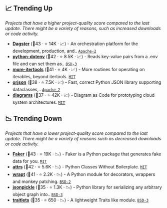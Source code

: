 ## 📈 Trending Up

_Projects that have a higher project-quality score compared to the last update. There might be a variety of reasons, such as increased downloads or code activity._

- <b><a href="https://github.com/dagster-io/dagster">Dagster</a></b> (🥇43 ·  ⭐ 14K · 📈) - An orchestration platform for the development, production, and.. <code><a href="http://bit.ly/3nYMfla">Apache-2</a></code>
- <b><a href="https://github.com/theskumar/python-dotenv">python-dotenv</a></b> (🥇42 ·  ⭐ 8.5K · 📈) - Reads key-value pairs from a .env file and can set them as.. <code><a href="http://bit.ly/3aKzpTv">BSD-3</a></code>
- <b><a href="https://github.com/more-itertools/more-itertools">more-itertools</a></b> (🥇41 ·  ⭐ 4K · 📈) - More routines for operating on iterables, beyond itertools. <code><a href="http://bit.ly/34MBwT8">MIT</a></code>
- <b><a href="https://github.com/ijl/orjson">orjson</a></b> (🥈38 ·  ⭐ 7.5K · 📈) - Fast, correct Python JSON library supporting dataclasses,.. <code><a href="http://bit.ly/3nYMfla">Apache-2</a></code>
- <b><a href="https://github.com/mingrammer/diagrams">diagrams</a></b> (🥈37 ·  ⭐ 42K · 📈) - Diagram as Code for prototyping cloud system architectures. <code><a href="http://bit.ly/34MBwT8">MIT</a></code>

## 📉 Trending Down

_Projects that have a lower project-quality score compared to the last update. There might be a variety of reasons such as decreased downloads or code activity._

- <b><a href="https://github.com/joke2k/faker">Faker</a></b> (🥇43 ·  ⭐ 19K · 📉) - Faker is a Python package that generates fake data for you. <code><a href="http://bit.ly/34MBwT8">MIT</a></code>
- <b><a href="https://github.com/python-attrs/attrs">attrs</a></b> (🥇42 ·  ⭐ 5.6K · 📉) - Python Classes Without Boilerplate. <code><a href="http://bit.ly/34MBwT8">MIT</a></code>
- <b><a href="https://github.com/GrahamDumpleton/wrapt">wrapt</a></b> (🥇41 ·  ⭐ 2.2K · 📉) - A Python module for decorators, wrappers and monkey patching. <code><a href="http://bit.ly/3rqEWVr">BSD-2</a></code>
- <b><a href="https://github.com/jsonpickle/jsonpickle">jsonpickle</a></b> (🥈35 ·  ⭐ 1.3K · 📉) - Python library for serializing any arbitrary object graph into.. <code><a href="http://bit.ly/3aKzpTv">BSD-3</a></code>
- <b><a href="https://github.com/ipython/traitlets">traitlets</a></b> (🥈35 ·  ⭐ 650 · 📉) - A lightweight Traits like module. <code><a href="http://bit.ly/3aKzpTv">BSD-3</a></code>

